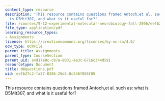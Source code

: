 ```yaml
---
content_type: resource
description: 'This resource contains questions framed Antoch,et al. such as: what
  is D5Mit307, and what is it useful for?'
file: /courses/9-12-experimental-molecular-neurobiology-fall-2006/eefb27c2fa37028625d40c546f856f05_08questions.pdf
file_type: application/pdf
learning_resource_types:
- Assignments
license: https://creativecommons.org/licenses/by-nc-sa/4.0/
ocw_type: OCWFile
parent_title: Assignments
parent_type: CourseSection
parent_uid: a4d17e8c-c87a-8031-aa3c-6716c344d591
resourcetype: Document
title: 08questions.pdf
uid: eefb27c2-fa37-0286-25d4-0c546f856f05
---
```

This resource contains questions framed Antoch,et al. such as: what is D5Mit307, and what is it useful for?